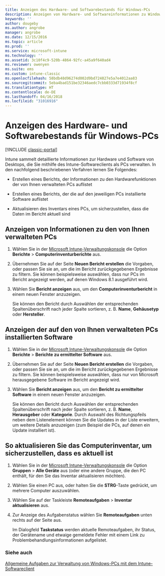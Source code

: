 ```yaml
---
title: Anzeigen des Hardware- und Softwarebestands für Windows-PCs
description: Anzeigen von Hardware- und Softwareinformationen zu Windows-Desktops, die Sie mithilfe des Intune-Softwareclients als PCs verwalten.
keywords: ''
author: dougeby
ms.author: angrobe
manager: angrobe
ms.date: 12/15/2016
ms.topic: article
ms.prod: ''
ms.service: microsoft-intune
ms.technology: ''
ms.assetid: 3c10f4c9-520b-4864-92fc-a45a9f640ad4
ms.reviewer: owenyen
ms.suite: ems
ms.custom: intune-classic
ms.openlocfilehash: 58bdb48d96274d002d9bd724827e5a7e4012aa83
ms.sourcegitcommit: 5eba4bad151be32346aedc7cbb0333d71934f8cf
ms.translationtype: HT
ms.contentlocale: de-DE
ms.lasthandoff: 04/16/2018
ms.locfileid: "31016916"
---
```

# <a name="view-hardware-and-software-inventory-for-windows-pcs"></a>Anzeigen des Hardware- und Softwarebestands für Windows-PCs

[!INCLUDE [classic-portal](../includes/classic-portal.md)]

Intune sammelt detaillierte Informationen zur Hardware und Software von Desktops, die Sie mithilfe des Intune-Softwareclients als PCs verwalten. In den nachfolgend beschriebenen Verfahren lernen Sie Folgendes:

-   Erstellen eines Berichts, der Informationen zu den Hardwarefunktionen der von Ihnen verwalteten PCs auflistet

-   Erstellen eines Berichts, der die auf den jeweiligen PCs installierte Software auflistet

-   Aktualisieren des Inventars eines PCs, um sicherzustellen, dass die Daten im Bericht aktuell sind

## <a name="to-display-information-about-pcs-you-manage"></a>Anzeigen von Informationen zu den von Ihnen verwalteten PCs

1.  Wählen Sie in der [Microsoft Intune-Verwaltungskonsole](https://manage.microsoft.com/) die Option **Berichte** &gt; **Computerinventurberichte** aus.

2.  Übernehmen Sie auf der Seite **Neuen Bericht erstellen** die Vorgaben, oder passen Sie sie an, um die im Bericht zurückgegebenen Ergebnisse zu filtern. Sie können beispielsweise auswählen, dass nur PCs im Bericht angezeigt werden, auf denen Windows 8.1 ausgeführt wird.

3.  Wählen Sie **Bericht anzeigen** aus, um den **Computerinventurbericht** in einem neuen Fenster anzuzeigen.

    Sie können den Bericht durch Auswählen der entsprechenden Spaltenüberschrift nach jeder Spalte sortieren, z. B. **Name**, **Gehäusetyp** oder **Hersteller**.

## <a name="to-display-software-installed-on-pcs-you-manage"></a>Anzeigen der auf den von Ihnen verwalteten PCs installierten Software

1.  Wählen Sie in der [Microsoft Intune-Verwaltungskonsole](https://manage.microsoft.com/) die Option **Berichte** &gt; **Berichte zu ermittelter Software** aus.

2.  Übernehmen Sie auf der Seite **Neuen Bericht erstellen** die Vorgaben, oder passen Sie sie an, um die im Bericht zurückgegebenen Ergebnisse zu filtern. Sie können beispielsweise auswählen, dass nur von Microsoft herausgegebene Software im Bericht angezeigt wird.

3.  Wählen Sie **Bericht anzeigen** aus, um den **Bericht zu ermittelter Software** in einem neuen Fenster anzuzeigen.

    Sie können den Bericht durch Auswählen der entsprechenden Spaltenüberschrift nach jeder Spalte sortieren, z. B. **Name**, **Herausgeber** oder **Kategorie**. Durch Auswahl des Richtungspfeils neben dem Listenelement können Sie die Updates in der Liste erweitern, um weitere Details anzuzeigen (zum Beispiel die PCs, auf denen ein Update installiert ist).

## <a name="to-refresh-computer-inventory-to-ensure-it-is-current"></a>So aktualisieren Sie das Computerinventar, um sicherzustellen, dass es aktuell ist

1.  Wählen Sie in der [Microsoft Intune-Verwaltungskonsole](https://manage.microsoft.com/) die Option **Gruppen** &gt; **Alle Geräte** aus (oder eine andere Gruppe, die den PC enthält, für den Sie das Inventar aktualisieren möchten).

2.  Wählen Sie einen PC aus, oder halten Sie die **STRG**-Taste gedrückt, um mehrere Computer auszuwählen.

3.  Wählen Sie auf der Taskleiste **Remoteaufgaben** &gt; **Inventar aktualisieren** aus.

4.  Zur Anzeige des Aufgabenstatus wählen Sie **Remoteaufgaben** unten rechts auf der Seite aus.

    Im Dialogfeld **Taskstatus** werden aktuelle Remoteaufgaben, ihr Status, der Gerätename und etwaige gemeldete Fehler mit einem Link zu Problembehandlungsinformationen aufgelistet.

### <a name="see-also"></a>Siehe auch

[Allgemeine Aufgaben zur Verwaltung von Windows-PCs mit dem Intune-Softwareclient](common-windows-pc-management-tasks-with-the-microsoft-intune-computer-client.md)